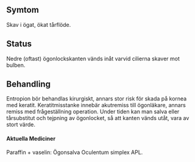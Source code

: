 ## Symtom

Skav i ögat, ökat tårflöde.

## Status

Nedre (oftast) ögonlockskanten vänds inåt varvid cilierna skaver mot bulben.

## Behandling

Entropion bör behandlas kirurgiskt, annars stor risk för skada på kornea med keratit. Keratitmisstanke innebär akutremiss till ögonläkare, annars remiss med frågeställning operation. Under tiden kan man salva eller tårsubstitut och tejpning av ögonlocket, så att kanten vänds utåt, vara av stort värde.

#### Aktuella Mediciner

Paraffin + vaselin: Ögonsalva Oculentum simplex APL.

